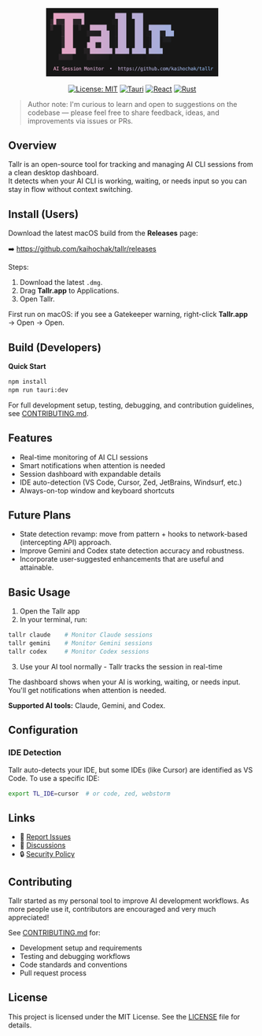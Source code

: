 <div align="center">
  <img src="public/tallr-icon.png" alt="Tallr Logo" width="350">

  [![License: MIT](https://img.shields.io/badge/license-MIT-blue.svg?style=flat-square)](LICENSE)
  [![Tauri](https://img.shields.io/badge/Tauri-24C8D8?style=flat-square&logo=tauri&logoColor=fff)](https://tauri.app/)
  [![React](https://img.shields.io/badge/React-61DAFB?style=flat-square&logo=react&logoColor=000)](https://reactjs.org/)
  [![Rust](https://img.shields.io/badge/Rust-000000?style=flat-square&logo=rust&logoColor=white)](https://www.rust-lang.org/)
</div>

> Author note: I'm curious to learn and open to suggestions on the codebase — please feel free to share feedback, ideas, and improvements via issues or PRs.

## Overview

Tallr is an open-source tool for tracking and managing AI CLI sessions from a clean desktop dashboard.  
It detects when your AI CLI is working, waiting, or needs input so you can stay in flow without context switching.

<!-- Screenshot placeholder - add dashboard.png when available -->
<!--
![Tallr Dashboard](./screenshots/dashboard.png)
-->

## Install (Users)

Download the latest macOS build from the **Releases** page:

➡️ https://github.com/kaihochak/tallr/releases

Steps:
1. Download the latest `.dmg`.
2. Drag **Tallr.app** to Applications.
3. Open Tallr.

First run on macOS: if you see a Gatekeeper warning, right-click **Tallr.app** → Open → Open.

## Build (Developers)

**Quick Start**
```bash
npm install
npm run tauri:dev
```

For full development setup, testing, debugging, and contribution guidelines, see [CONTRIBUTING.md](CONTRIBUTING.md).

## Features

- Real-time monitoring of AI CLI sessions  
- Smart notifications when attention is needed  
- Session dashboard with expandable details  
- IDE auto-detection (VS Code, Cursor, Zed, JetBrains, Windsurf, etc.)  
- Always-on-top window and keyboard shortcuts  

## Future Plans

- State detection revamp: move from pattern + hooks to network-based (intercepting API) approach.
- Improve Gemini and Codex state detection accuracy and robustness.
- Incorporate user-suggested enhancements that are useful and attainable.

## Basic Usage

1. Open the Tallr app
2. In your terminal, run:
```bash
tallr claude    # Monitor Claude sessions
tallr gemini    # Monitor Gemini sessions  
tallr codex     # Monitor Codex sessions
```
3. Use your AI tool normally - Tallr tracks the session in real-time

The dashboard shows when your AI is working, waiting, or needs input. You'll get notifications when attention is needed.

**Supported AI tools:** Claude, Gemini, and Codex.

## Configuration

### IDE Detection
Tallr auto-detects your IDE, but some IDEs (like Cursor) are identified as VS Code. To use a specific IDE:

```bash
export TL_IDE=cursor  # or code, zed, webstorm
```

## Links

- 🐛 [Report Issues](https://github.com/kaihochak/tallr/issues)
- 💬 [Discussions](https://github.com/kaihochak/tallr/discussions)
- 🔒 [Security Policy](SECURITY.md)

## Contributing

Tallr started as my personal tool to improve AI development workflows. As more people use it, contributors are encouraged and very much appreciated! 

See [CONTRIBUTING.md](CONTRIBUTING.md) for:
- Development setup and requirements
- Testing and debugging workflows
- Code standards and conventions
- Pull request process

## License

This project is licensed under the MIT License. See the [LICENSE](LICENSE) file for details.
